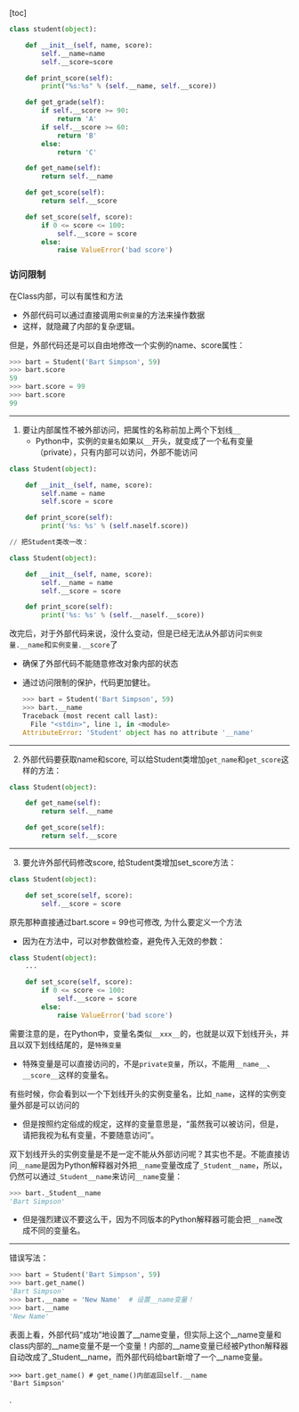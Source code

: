 
[toc]

```py
class student(object):

    def __init__(self, name, score):
        self.__name=name
        self.__score=score

    def print_score(self):
        print("%s:%s" % (self.__name, self.__score))

    def get_grade(self):
        if self.__score >= 90:
            return 'A'
        if self.__score >= 60:
            return 'B'
        else:
            return 'C'

    def get_name(self):
        return self.__name

    def get_score(self):
        return self.__score

    def set_score(self, score):
        if 0 <= score <= 100:
            self.__score = score
        else:
            raise ValueError('bad score')
```


### 访问限制
在Class内部，可以有属性和方法
- 外部代码可以通过直接调用`实例变量`的方法来操作数据
- 这样，就隐藏了内部的复杂逻辑。

但是，外部代码还是可以自由地修改一个实例的name、score属性：

  ```py
  >>> bart = Student('Bart Simpson', 59)
  >>> bart.score
  59
  >>> bart.score = 99
  >>> bart.score
  99
  ```

---

1. 要让内部属性不被外部访问，把属性的名称前加上两个下划线`__`
    - Python中，实例的`变量名`如果以`__`开头，就变成了一个私有变量（private），只有内部可以访问，外部不能访问

```py
class Student(object):

    def __init__(self, name, score):
        self.name = name
        self.score = score

    def print_score(self):
        print('%s: %s' % (self.naself.score))

// 把Student类改一改：

class Student(object):

    def __init__(self, name, score):
        self.__name = name
        self.__score = score

    def print_score(self):
        print('%s: %s' % (self.__naself.__score))
```

改完后，对于外部代码来说，没什么变动，但是已经无法从外部访问`实例变量.__name`和`实例变量.__score`了
- 确保了外部代码不能随意修改对象内部的状态
- 通过访问限制的保护，代码更加健壮。

    ```py
    >>> bart = Student('Bart Simpson', 59)
    >>> bart.__name
    Traceback (most recent call last):
      File "<stdin>", line 1, in <module>
    AttributeError: 'Student' object has no attribute '__name'
    ```

---

2. 外部代码要获取name和score, 可以给Student类增加`get_name`和`get_score`这样的方法：

  ```py
  class Student(object):

      def get_name(self):
          return self.__name

      def get_score(self):
          return self.__score
  ```

---

3. 要允许外部代码修改score, 给Student类增加set_score方法：

```py
class Student(object):

    def set_score(self, score):
        self.__score = score
```

原先那种直接通过bart.score = 99也可修改, 为什么要定义一个方法
- 因为在方法中，可以对参数做检查，避免传入无效的参数：

```py
class Student(object):
    ...

    def set_score(self, score):
        if 0 <= score <= 100:
            self.__score = score
        else:
            raise ValueError('bad score')
```

需要注意的是，在Python中，变量名类似`__xxx__`的，也就是以双下划线开头，并且以双下划线结尾的，是`特殊变量`
- 特殊变量是可以直接访问的，不是`private变量`，所以，不能用`__name__`、`__score__`这样的变量名。

有些时候，你会看到以一个下划线开头的实例变量名，比如`_name`，这样的实例变量外部是可以访问的
- 但是按照约定俗成的规定，这样的变量意思是，“虽然我可以被访问，但是，请把我视为私有变量，不要随意访问”。

双下划线开头的实例变量是不是一定不能从外部访问呢？其实也不是。不能直接访问`__name`是因为Python解释器对外把`__name`变量改成了`_Student__name`，所以，仍然可以通过`_Student__name`来访问`__name`变量：

```py
>>> bart._Student__name
'Bart Simpson'
```

- 但是强烈建议不要这么干，因为不同版本的Python解释器可能会把`__name`改成不同的变量名。

---

错误写法：

```py
>>> bart = Student('Bart Simpson', 59)
>>> bart.get_name()
'Bart Simpson'
>>> bart.__name = 'New Name'  # 设置__name变量！
>>> bart.__name
'New Name'
```
表面上看，外部代码“成功”地设置了__name变量，但实际上这个__name变量和class内部的__name变量不是一个变量！内部的__name变量已经被Python解释器自动改成了_Student__name，而外部代码给bart新增了一个__name变量。

```
>>> bart.get_name() # get_name()内部返回self.__name
'Bart Simpson'
```
































.
